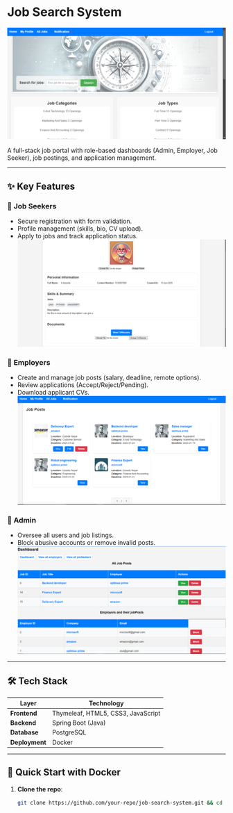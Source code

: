 # Job Search System  
![System Overview](project%20screenshots/home.png)  

A full-stack job portal with role-based dashboards (Admin, Employer, Job Seeker), job postings, and application management.  

---

## ✨ Key Features  

### 👤 **Job Seekers**  
- Secure registration with form validation.  
- Profile management (skills, bio, CV upload).  
- Apply to jobs and track application status.  
![Profile](project%20screenshots/jobseeker%20profile.png)  

### 🏢 **Employers**  
- Create and manage job posts (salary, deadline, remote options).  
- Review applications (Accept/Reject/Pending).  
- Download applicant CVs.  
![Job Post](project%20screenshots/jobposts.png)  

### 🔐 **Admin**  
- Oversee all users and job listings.  
- Block abusive accounts or remove invalid posts.  
![Dashboard](project%20screenshots/admin%20dashboard.png)  

---

## 🛠 Tech Stack  
| Layer          | Technology |  
|----------------|------------|  
| **Frontend**   | Thymeleaf, HTML5, CSS3, JavaScript |  
| **Backend**    | Spring Boot (Java) |  
| **Database**   | PostgreSQL |  
| **Deployment** | Docker |  

---

## 🚀 Quick Start with Docker  

1. **Clone the repo**:  
   ```bash 
   git clone https://github.com/your-repo/job-search-system.git && cd job-search-system
